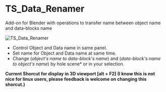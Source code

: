 # TS_Data_Renamer
Add-on for Blender with operations to transfer name between object name and data-blocks name

![TS_Data_Renamer](https://user-images.githubusercontent.com/84092569/136097122-28edf079-9d41-49ab-854b-ba4ccb25c50c.png)
- Control Object and Data name in same panel.
- Set name for Object and Data name at same time.
- Change (*object's name to data-block's name*) and
         (*data-block's name to object's name*) 
           by hole scene* or in your selection.
           
           
**Current Shorcut for display in 3D viewport [alt + F2]  (I know this is not nice for linux users, please feedback is welcome on changing this shorcut.)**    

